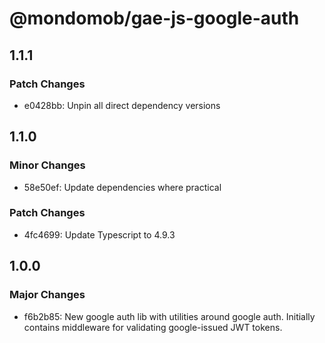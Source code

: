 # @mondomob/gae-js-google-auth

## 1.1.1

### Patch Changes

- e0428bb: Unpin all direct dependency versions

## 1.1.0

### Minor Changes

- 58e50ef: Update dependencies where practical

### Patch Changes

- 4fc4699: Update Typescript to 4.9.3

## 1.0.0

### Major Changes

- f6b2b85: New google auth lib with utilities around google auth. Initially contains middleware for validating google-issued JWT tokens.
